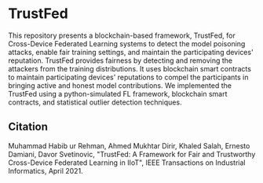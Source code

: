 # TrustFed
This repository presents a blockchain-based framework, TrustFed, for Cross-Device Federated Learning systems to detect the model poisoning attacks, enable fair training settings, and maintain the participating devices' reputation. TrustFed provides fairness by detecting and removing the attackers from the training distributions. It uses blockchain smart contracts to maintain participating devices' reputations to compel the participants in bringing active and honest model contributions. We implemented the TrustFed using a python-simulated FL framework, blockchain smart contracts, and statistical outlier detection techniques.

**Citation**
---
Muhammad Habib ur Rehman, Ahmed Mukhtar Dirir, Khaled Salah, Ernesto Damiani, Davor Svetinovic, "TrustFed: A Framework for Fair and Trustworthy Cross-Device Federated Learning in IIoT", IEEE Transactions on Industrial Informatics, April 2021.


```

```
